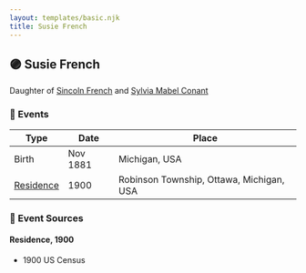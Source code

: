 ```yaml
---
layout: templates/basic.njk
title: Susie French
---
```

## 🟣 Susie French

Daughter of [Sincoln French](/people/6/69338120) and [Sylvia Mabel Conant](/people/8/88275832)

### 📆 Events

Type | Date | Place
------ | ------ | ------
Birth | Nov 1881 | Michigan, USA
[Residence](#event-9da6e8a3-f1fd-4383-8fac-04a6fd4ad6b1) | 1900 | Robinson Township, Ottawa, Michigan, USA

### 📰 Event Sources

#### <a id="event-9da6e8a3-f1fd-4383-8fac-04a6fd4ad6b1"></a> Residence, 1900
* 1900 US Census
